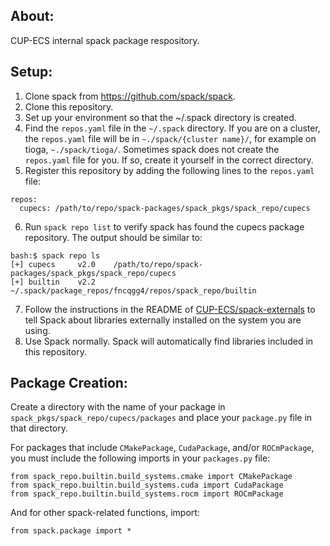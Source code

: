 ## About:
CUP-ECS internal spack package respository.

## Setup:

  1. Clone spack from https://github.com/spack/spack.
  2. Clone this repository.
  3. Set up your environment so that the ~/.spack directory is created.
  4. Find the `repos.yaml` file in the `~/.spack` directory. If you are on a cluster, the `repos.yaml` file will be in `~./spack/{cluster name}/`, for example on tioga, `~./spack/tioga/`. Sometimes spack does not create the `repos.yaml` file for you. If so, create it yourself in the correct directory.
  5. Register this repository by adding the following lines to the `repos.yaml` file:
```
repos:
  cupecs: /path/to/repo/spack-packages/spack_pkgs/spack_repo/cupecs
```
  6. Run `spack repo list` to verify spack has found the cupecs package repository. The output should be similar to:
```
bash:$ spack repo ls
[+] cupecs     v2.0    /path/to/repo/spack-packages/spack_pkgs/spack_repo/cupecs
[+] builtin    v2.2    ~/.spack/package_repos/fncqgg4/repos/spack_repo/builtin
```
  7. Follow the instructions in the README of [CUP-ECS/spack-externals](https://github.com/CUP-ECS/spack-externals) to tell Spack about libraries externally installed on the system you are using.
  7. Use Spack normally. Spack will automatically find libraries included in this repository.


## Package Creation:
Create a directory with the name of your package in `spack_pkgs/spack_repo/cupecs/packages` and place your `package.py` file in that directory.

For packages that include `CMakePackage`, `CudaPackage`, and/or `ROCmPackage`, you must include the following imports in your `packages.py` file:
```
from spack_repo.builtin.build_systems.cmake import CMakePackage
from spack_repo.builtin.build_systems.cuda import CudaPackage
from spack_repo.builtin.build_systems.rocm import ROCmPackage
```
And for other spack-related functions, import:
```
from spack.package import *
```
